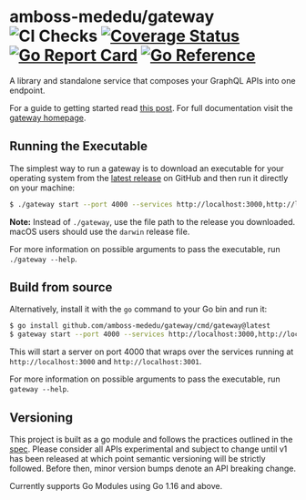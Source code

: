 # amboss-mededu/gateway ![CI Checks](https://github.com/amboss-mededu/gateway/workflows/CI%20Checks/badge.svg?branch=master) [![Coverage Status](https://coveralls.io/repos/github/amboss-mededu/gateway/badge.svg?branch=master)](https://coveralls.io/github/amboss-mededu/gateway?branch=master) [![Go Report Card](https://goreportcard.com/badge/github.com/amboss-mededu/gateway)](https://goreportcard.com/report/github.com/amboss-mededu/gateway) [![Go Reference](https://pkg.go.dev/badge/github.com/amboss-mededu/gateway.svg)](https://pkg.go.dev/github.com/amboss-mededu/gateway)

A library and standalone service that composes your GraphQL APIs into one endpoint.

For a guide to getting started read [this post](https://medium.com/@aaivazis/a-guide-to-schema-federation-part-1-995b639ac035). For full documentation visit the [gateway homepage](https://gateway.nautilus.dev).

## Running the Executable

The simplest way to run a gateway is to download an executable for your operating system
from the [latest release][latest] on GitHub and then run it directly on your machine:

```bash
$ ./gateway start --port 4000 --services http://localhost:3000,http://localhost:3001
```

**Note:** Instead of `./gateway`, use the file path to the release you downloaded.
macOS users should use the `darwin` release file.

For more information on possible arguments to pass the executable, run `./gateway --help`.

[latest]: https://github.com/amboss-mededu/gateway/releases/latest

## Build from source

Alternatively, install it with the `go` command to your Go bin and run it:
```bash
$ go install github.com/amboss-mededu/gateway/cmd/gateway@latest
$ gateway start --port 4000 --services http://localhost:3000,http://localhost:3001
```

This will start a server on port 4000 that wraps over the services
running at `http://localhost:3000` and `http://localhost:3001`.

For more information on possible arguments to pass the executable, run `gateway --help`.

## Versioning

This project is built as a go module and follows the practices outlined in the [spec](https://github.com/golang/go/wiki/Modules). Please consider all APIs experimental and subject
to change until v1 has been released at which point semantic versioning will be strictly followed. Before
then, minor version bumps denote an API breaking change.

Currently supports Go Modules using Go 1.16 and above.
